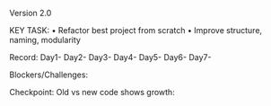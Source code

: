 Version 2.0

KEY TASK:
• Refactor best project from scratch
• Improve structure, naming, modularity

Record:
    Day1-
    Day2-
    Day3-
    Day4-
    Day5-
    Day6-
    Day7-

Blockers/Challenges:

Checkpoint:
    Old vs new code shows growth: